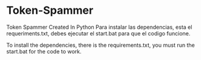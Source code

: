 # Token-Spammer
Token Spammer Created In Python
Para instalar las dependencias, esta el requeriments.txt, debes ejecutar el start.bat para que el codigo funcione.

To install the dependencies, there is the requirements.txt, you must run the start.bat for the code to work.
